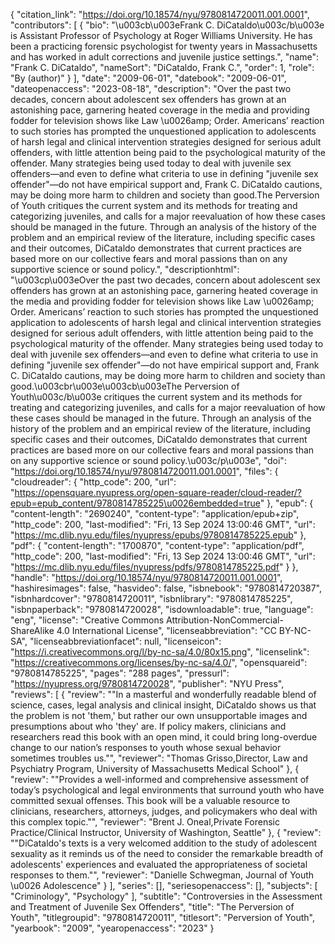 {
   "citation_link": "https://doi.org/10.18574/nyu/9780814720011.001.0001",
   "contributors": [
     {
       "bio": "\u003cb\u003eFrank C. DiCataldo\u003c/b\u003e is Assistant Professor of Psychology at Roger Williams University. He has been a practicing forensic psychologist for twenty years in Massachusetts and has worked in adult corrections and juvenile justice settings.",
       "name": "Frank C. DiCataldo",
       "nameSort": "DiCataldo, Frank C.",
       "order": 1,
       "role": "By (author)"
     }
   ],
   "date": "2009-06-01",
   "datebook": "2009-06-01",
   "dateopenaccess": "2023-08-18",
   "description": "Over the past two decades, concern about adolescent sex offenders has grown at an astonishing pace, garnering heated coverage in the media and providing fodder for television shows like Law \u0026amp; Order. Americans’ reaction to such stories has prompted the unquestioned application to adolescents of harsh legal and clinical intervention strategies designed for serious adult offenders, with little attention being paid to the psychological maturity of the offender. Many strategies being used today to deal with juvenile sex offenders—and even to define what criteria to use in defining \"juvenile sex offender\"—do not have empirical support and, Frank C. DiCataldo cautions, may be doing more harm to children and society than good.The Perversion of Youth critiques the current system and its methods for treating and categorizing juveniles, and calls for a major reevaluation of how these cases should be managed in the future. Through an analysis of the history of the problem and an empirical review of the literature, including specific cases and their outcomes, DiCataldo demonstrates that current practices are based more on our collective fears and moral passions than on any supportive science or sound policy.",
   "descriptionhtml": "\u003cp\u003eOver the past two decades, concern about adolescent sex offenders has grown at an astonishing pace, garnering heated coverage in the media and providing fodder for television shows like Law \u0026amp; Order. Americans’ reaction to such stories has prompted the unquestioned application to adolescents of harsh legal and clinical intervention strategies designed for serious adult offenders, with little attention being paid to the psychological maturity of the offender. Many strategies being used today to deal with juvenile sex offenders—and even to define what criteria to use in defining \"juvenile sex offender\"—do not have empirical support and, Frank C. DiCataldo cautions, may be doing more harm to children and society than good.\u003cbr\u003e\u003cb\u003eThe Perversion of Youth\u003c/b\u003e critiques the current system and its methods for treating and categorizing juveniles, and calls for a major reevaluation of how these cases should be managed in the future. Through an analysis of the history of the problem and an empirical review of the literature, including specific cases and their outcomes, DiCataldo demonstrates that current practices are based more on our collective fears and moral passions than on any supportive science or sound policy.\u003c/p\u003e",
   "doi": "https://doi.org/10.18574/nyu/9780814720011.001.0001",
   "files": {
     "cloudreader": {
       "http_code": 200,
       "url": "https://opensquare.nyupress.org/open-square-reader/cloud-reader/?epub=epub_content/9780814785225\u0026embedded=true"
     },
     "epub": {
       "content-length": "2690240",
       "content-type": "application/epub+zip",
       "http_code": 200,
       "last-modified": "Fri, 13 Sep 2024 13:00:46 GMT",
       "url": "https://mc.dlib.nyu.edu/files/nyupress/epubs/9780814785225.epub"
     },
     "pdf": {
       "content-length": "1700870",
       "content-type": "application/pdf",
       "http_code": 200,
       "last-modified": "Fri, 13 Sep 2024 13:00:46 GMT",
       "url": "https://mc.dlib.nyu.edu/files/nyupress/pdfs/9780814785225.pdf"
     }
   },
   "handle": "https://doi.org/10.18574/nyu/9780814720011.001.0001",
   "hashiresimages": false,
   "hasvideo": false,
   "isbnebook": "9780814720387",
   "isbnhardcover": "9780814720011",
   "isbnlibrary": "9780814785225",
   "isbnpaperback": "9780814720028",
   "isdownloadable": true,
   "language": "eng",
   "license": "Creative Commons Attribution-NonCommercial-ShareAlike 4.0 International License",
   "licenseabbreviation": "CC BY-NC-SA",
   "licenseabbreviationfacet": null,
   "licenseicon": "https://i.creativecommons.org/l/by-nc-sa/4.0/80x15.png",
   "licenselink": "https://creativecommons.org/licenses/by-nc-sa/4.0/",
   "opensquareid": "9780814785225",
   "pages": "288 pages",
   "pressurl": "https://nyupress.org/9780814720028",
   "publisher": "NYU Press",
   "reviews": [
     {
       "review": "\"In a masterful and wonderfully readable blend of science, cases, legal analysis and clinical insight, DiCataldo shows us that the problem is not 'them,' but rather our own unsupportable images and presumptions about who 'they' are. If policy makers, clinicians and researchers read this book with an open mind, it could bring long-overdue change to our nation’s responses to youth whose sexual behavior sometimes troubles us.\"",
       "reviewer": "Thomas Grisso,Director, Law and Psychiatry Program, University of Massachusetts Medical School"
     },
     {
       "review": "\"Provides a well-informed and comprehensive assessment of today’s psychological and legal environments that surround youth who have committed sexual offenses. This book will be a valuable resource to clinicians, researchers, attorneys, judges, and policymakers who deal with this complex topic.\"",
       "reviewer": "Brent J. Oneal,Private Forensic Practice/Clinical Instructor, University of Washington, Seattle"
     },
     {
       "review": "\"DiCataldo's texts is a very welcomed addition to the study of adolescent sexuality as it reminds us of the need to consider the remarkable breadth of adolescents' experiences and evaluated the appropriateness of societal responses to them.\"",
       "reviewer": "Danielle Schwegman, Journal of Youth \u0026 Adolescence"
     }
   ],
   "series": [],
   "seriesopenaccess": [],
   "subjects": [
     "Criminology",
     "Psychology"
   ],
   "subtitle": "Controversies in the Assessment and Treatment of Juvenile Sex Offenders",
   "title": "The Perversion of Youth",
   "titlegroupid": "9780814720011",
   "titlesort": "Perversion of Youth",
   "yearbook": "2009",
   "yearopenaccess": "2023"
 }

